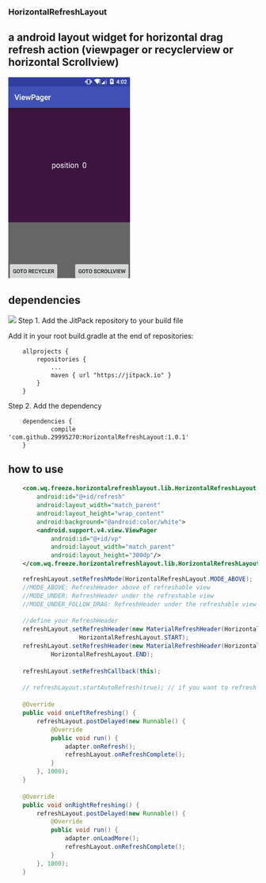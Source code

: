 ### HorizontalRefreshLayout
a android layout widget for horizontal drag refresh action (viewpager or recyclerview or horizontal Scrollview)
-----
![](https://github.com/29995270/HorizontalRefreshLayout/blob/master/art.gif "viewpager")
<br>

dependencies
-----
[![](https://jitpack.io/v/29995270/HorizontalRefreshLayout.svg)](https://jitpack.io/#29995270/HorizontalRefreshLayout)
Step 1. Add the JitPack repository to your build file

Add it in your root build.gradle at the end of repositories:
```
	allprojects {
		repositories {
			...
			maven { url "https://jitpack.io" }
		}
	}
```

Step 2. Add the dependency
```
	dependencies {
	        compile 'com.github.29995270:HorizontalRefreshLayout:1.0.1'
	}
```

how to use
-----
```xml
    <com.wq.freeze.horizontalrefreshlayout.lib.HorizontalRefreshLayout
        android:id="@+id/refresh"
        android:layout_width="match_parent"
        android:layout_height="wrap_content"
        android:background="@android:color/white">
        <android.support.v4.view.ViewPager
            android:id="@+id/vp"
            android:layout_width="match_parent"
            android:layout_height="300dp"/>
    </com.wq.freeze.horizontalrefreshlayout.lib.HorizontalRefreshLayout>
```

```java
    refreshLayout.setRefreshMode(HorizontalRefreshLayout.MODE_ABOVE);
    //MODE_ABOVE: RefreshHeader above of refreshable view
    //MODE_UNDER: RefreshHeader under the refreshable view
    //MODE_UNDER_FOLLOW_DRAG: RefreshHeader under the refreshable view and follow drag action

    //define your RefreshHeader
    refreshLayout.setRefreshHeader(new MaterialRefreshHeader(HorizontalRefreshLayout.START),
                    HorizontalRefreshLayout.START);
    refreshLayout.setRefreshHeader(new MaterialRefreshHeader(HorizontalRefreshLayout.END),
            HorizontalRefreshLayout.END);

    refreshLayout.setRefreshCallback(this);

    // refreshLayout.startAutoRefresh(true); // if you want to refresh in code
        
    @Override
    public void onLeftRefreshing() {
        refreshLayout.postDelayed(new Runnable() {
            @Override
            public void run() {
                adapter.onRefresh();
                refreshLayout.onRefreshComplete();
            }
        }, 1000);
    }

    @Override
    public void onRightRefreshing() {
        refreshLayout.postDelayed(new Runnable() {
            @Override
            public void run() {
                adapter.onLoadMore();
                refreshLayout.onRefreshComplete();
            }
        }, 1000);
    }
```
